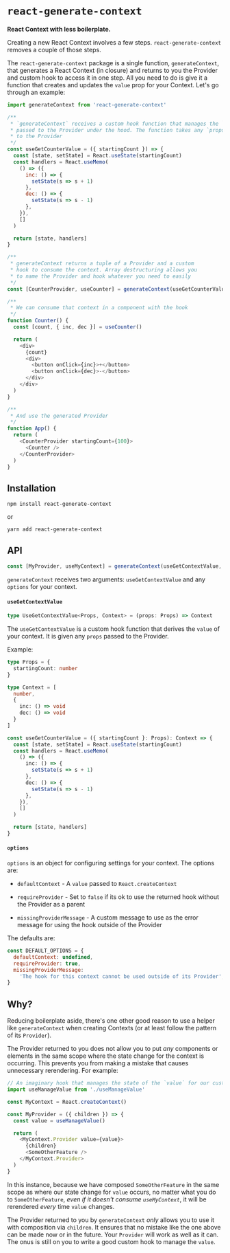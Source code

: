 # `react-generate-context`

**React Context with less boilerplate.**

Creating a new React Context involves a few steps. `react-generate-context` removes a couple of those steps.

The `react-generate-context` package is a single function, `generateContext`, that generates a React Context (in closure) and returns to you the Provider and custom hook to access it in one step. All you need to do is give it a function that creates and updates the `value` prop for your Context. Let's go through an example:

```javascript
import generateContext from 'react-generate-context'

/**
 * `generateContext` receives a custom hook function that manages the `value`
 * passed to the Provider under the hood. The function takes any `props` passed
 * to the Provider
 */
const useGetCounterValue = ({ startingCount }) => {
  const [state, setState] = React.useState(startingCount)
  const handlers = React.useMemo(
    () => ({
      inc: () => {
        setState(s => s + 1)
      },
      dec: () => {
        setState(s => s - 1)
      },
    }),
    []
  )

  return [state, handlers]
}

/**
 * generateContext returns a tuple of a Provider and a custom
 * hook to consume the context. Array destructuring allows you
 * to name the Provider and hook whatever you need to easily
 */
const [CounterProvider, useCounter] = generateContext(useGetCounterValue)

/**
 * We can consume that context in a component with the hook
 */
function Counter() {
  const [count, { inc, dec }] = useCounter()

  return (
    <div>
      {count}
      <div>
        <button onClick={inc}>+</button>
        <button onClick={dec}>-</button>
      </div>
    </div>
  )
}

/**
 * And use the generated Provider
 */
function App() {
  return (
    <CounterProvider startingCount={100}>
      <Counter />
    </CounterProvider>
  )
}
```

## Installation

```
npm install react-generate-context
```

or

```
yarn add react-generate-context
```

## API

```javascript
const [MyProvider, useMyContext] = generateContext(useGetContextValue, options)
```

`generateContext` receives two arguments: `useGetContextValue` and any `options` for your context.

#### `useGetContextValue`

```typescript
type UseGetContextValue<Props, Context> = (props: Props) => Context
```

The `useGetContextValue` is a custom hook function that derives the `value` of your context. It is given any `props` passed to the Provider.

Example:

```typescript
type Props = {
  startingCount: number
}

type Context = [
  number,
  {
    inc: () => void
    dec: () => void
  }
]

const useGetCounterValue = ({ startingCount }: Props): Context => {
  const [state, setState] = React.useState(startingCount)
  const handlers = React.useMemo(
    () => ({
      inc: () => {
        setState(s => s + 1)
      },
      dec: () => {
        setState(s => s - 1)
      },
    }),
    []
  )

  return [state, handlers]
}
```

#### `options`

`options` is an object for configuring settings for your context. The options are:

- `defaultContext` - A `value` passed to `React.createContext`

- `requireProvider` - Set to `false` if its ok to use the returned hook without the Provider as a parent

- `missingProviderMessage` - A custom message to use as the error message for using the hook outside of the Provider

The defaults are:

```javascript
const DEFAULT_OPTIONS = {
  defaultContext: undefined,
  requireProvider: true,
  missingProviderMessage:
    'The hook for this context cannot be used outside of its Provider',
}
```

## Why?

Reducing boilerplate aside, there's one other good reason to use a helper like `generateContext` when creating Contexts (or at least follow the pattern of its `Provider`).

The Provider returned to you does not allow you to put _any_ components or elements in the same scope where the state change for the context is occurring. This prevents you from making a mistake that causes unnecessary rerendering. For example:

```javascript
// An imaginary hook that manages the state of the `value` for our custom Provider
import useManageValue from './useManageValue'

const MyContext = React.createContext()

const MyProvider = ({ children }) => {
  const value = useManageValue()

  return (
    <MyContext.Provider value={value}>
      {children}
      <SomeOtherFeature />
    </MyContext.Provider>
  )
}
```

In this instance, because we have composed `SomeOtherFeature` in the same scope as where our state change for `value` occurs, no matter what you do to `SomeOtherFeature`, _even if it doesn't consume `useMyContext`_, it will be rerendered _every_ time `value` changes.

The Provider returned to you by `generateContext` _only_ allows you to use it with composition via `children`. It ensures that no mistake like the one above can be made now or in the future. Your `Provider` will work as well as it can. The onus is still on you to write a good custom hook to manage the `value`.
